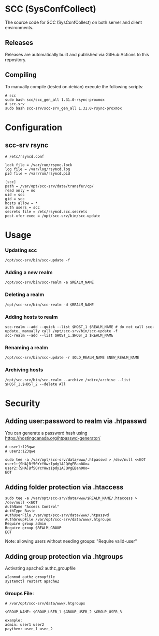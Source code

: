 # SCC (SysConfCollect)

The source code for SCC (SysConfCollect) on both server and client environments.

## Releases

Releases are automatically built and published via GitHub Actions to this repository.

## Compiling

To manually compile (tested on debian) execute the following scripts:

```shell script
# scc
sudo bash scc/scc_gen_all 1.31.0-rsync-proxmox
# scc-srv
sudo bash scc-srv/scc-srv_gen_all 1.31.0-rsync-proxmox
```

# Configuration

## scc-srv rsync



```shell script
# /etc/rsyncd.conf

lock file = /var/run/rsync.lock
log file = /var/log/rsyncd.log
pid file = /var/run/rsyncd.pid

[scc]
path = /var/opt/scc-srv/data/transfer/cp/
read only = no
uid = scc
gid = scc
hosts allow = *
auth users = scc
secrets file = /etc/rsyncd.scc.secrets
post-xfer exec = /opt/scc-srv/bin/scc-update
```

# Usage

### Updating scc

```shell script
/opt/scc-srv/bin/scc-update -f
```

### Adding a new realm

```shell script
/opt/scc-srv/bin/scc-realm -a $REALM_NAME
```

### Deleting a realm

```shell script
/opt/scc-srv/bin/scc-realm -d $REALM_NAME
```

### Adding hosts to realm

```shell script
scc-realm --add --quick --list $HOST_1 $REALM_NAME # do not call scc-update, manually call /opt/scc-srv/bin/scc-update -f
scc-realm --add --list $HOST_1,$HOST_2 $REALM_NAME
```

### Renaming a realm

```shell script
/opt/scc-srv/bin/scc-update -r $OLD_REALM_NAME $NEW_REALM_NAME
```

### Archiving hosts

```shell script
/opt/scc-srv/bin/scc-realm --archive /<dir>/archive --list $HOST_1,$HOST_2 --delete All
```

# Security

## Adding user:password to realm via .htpasswd

You can generate a password hash using https://hostingcanada.org/htpasswd-generator/

```shell script
# user1:123qwe
# user2:123qwe

sudo tee -a /var/opt/scc-srv/data/www/.htpasswd > /dev/null <<EOT
user1:{SHA}Bf50YcYHwzIpdy1AJQVgEBan0Oo=
user2:{SHA}Bf50YcYHwzIpdy1AJQVgEBan0Oo=
EOT
```

## Adding folder protection via .htaccess

```shell script
sudo tee -a /var/opt/scc-srv/data/www/$REALM_NAME/.htaccess > /dev/null <<EOT
AuthName "Access Control"
AuthType Basic
AuthUserFile /var/opt/scc-srv/data/www/.htpasswd
AuthGroupFile /var/opt/scc-srv/data/www/.htgroups
Require group admin
Require group $REALM_GROUP
EOT
```

Note: allowing users without needing groups: "Require valid-user"

## Adding group protection via .htgroups

Activating apache2 authz_groupfile

```shell script
a2enmod authz_groupfile
systemctl restart apache2
```

### Groups File:

```shell script
# /var/opt/scc-srv/data/www/.htgroups

$GROUP_NAME: $GROUP_USER_1 $GROUP_USER_2 $GROUP_USER_3

example:
admin: user1 user2
paythem: user_1 user_2
```
